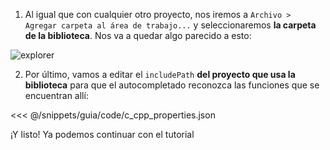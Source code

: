 1. Al igual que con cualquier otro proyecto, nos iremos a
`Archivo > Agregar carpeta al área de trabajo...` y seleccionaremos **la carpeta
de la biblioteca**. Nos va a quedar algo parecido a esto:

![explorer](/img/static/code-explorer.png)

2. Por último, vamos a editar el `includePath` **del proyecto que usa la
biblioteca** para que el autocompletado reconozca las funciones que se
encuentran allí:

<<< @/snippets/guia/code/c_cpp_properties.json

¡Y listo! Ya podemos continuar con el tutorial
